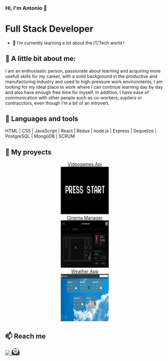 ### Hi, I'm Antonio 👋 

<h1> Full Stack Developer </h1>
  
- 🔭 I’m currently learning a lot about the IT/Tech world !

## 👀 A little bit about me:
<p>
  I am an enthusiastic person, passionate about learning and acquiring more 
  usefull skills for my career, with a solid background in the productive and 
  manufacturing industry and used to high-pressure work environments; I am 
  looking for my ideal place to work where I can continue learning day by day 
  and also have enough free time for myself.
  In addition, I have ease of communication with other people such as 
  co-workers, supliers or contracctors, even though I’m a bit of an introvert. 
</p>

## 🧰 Languages and tools

HTML | CSS | JavaScript | React | Redux | node.js | Express | Sequelize | PostgreSQL | MongoDB | SCRUM


## 📌 My proyects

<div align="center">

  <a target="blank" href="https://videogames-single-page-app.vercel.app/" rel="noopener noreferrer"> 
    <div>Videogames Api</div>
    <img width = "30%" height = "150px" src="https://github.com/zirlp/zirlp/blob/main/start.PNG?raw=true"> 
  </a>

  <a target="blank" href="https://cineman.vercel.app/" rel="noopener noreferrer"> 
    <div style="width: 300px">Cinema Manager</div>
    <img width = "30%" height = "150px" src="https://github.com/zirlp/zirlp/blob/main/cineman.PNG?raw=true"> 
  </a>

  <a target="blank" href="https://weather-app-woad-pi.vercel.app/" rel="noopener noreferrer"> 
    <div style="width: 300px">Weather App</div>
    <img width = "30%" height= "150px"src="https://github.com/zirlp/zirlp/blob/main/Weather.PNG?raw=true"> 
  </a>


</div>


## 📫 Reach me
<span>
  <a href="https://www.linkedin.com/in/zirlp/" target="blank"><img src="https://cdn-icons-png.flaticon.com/512/174/174857.png" width="5%"> </a>  
  <a href="mailto:jal.p@hotmail.com" target="blank"> <img src="https://github.com/zirlp/zirlp/blob/main/mail.png?raw=true" width="5%"> </a>  
</span>


